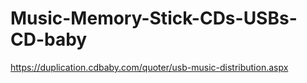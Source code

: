 # Music-Memory-Stick-CDs-USBs-CD-baby
https://duplication.cdbaby.com/quoter/usb-music-distribution.aspx
